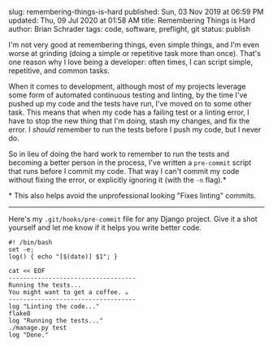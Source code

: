 slug: remembering-things-is-hard
published: Sun, 03 Nov 2019 at 06:59 PM
updated: Thu, 09 Jul 2020 at 01:58 AM
title: Remembering Things is Hard
author: Brian Schrader
tags: code, software, preflight, git
status: publish

I'm not very good at remembering things, even simple things, and I'm even worse at grinding (doing a simple or repetitive task more than once). That's one reason why I love being a developer: often times, I can script simple, repetitive, and common tasks.

When it comes to development, although most of my projects leverage some form of automated continuous testing and linting, by the time I've pushed up my code and the tests have run, I've moved on to some other task. This means that when my code has a failing test or a linting error, I have to stop the new thing that I'm doing, stash my changes, and fix the error. I *should* remember to run the tests before I push my code, but I never do.

So in lieu of doing the hard work to remember to run the tests and becoming a better person in the process, I've written a `pre-commit` script that runs before I commit my code. That way I can't commit my code without fixing the error, or explicitly ignoring it (with the `-n` flag).*

<div class="footnote">
* This also helps avoid the unprofessional looking "Fixes linting" commits.
</div>

----

Here's my `.git/hooks/pre-commit` file for any Django project. Give it a shot yourself and let me know if it helps you write better code.

<pre><code class="bash">#! /bin/bash
set -e;
log() { echo "[$(date)] $1"; }

cat << EOF
-----------------------------------
Running the tests...
You might want to get a coffee. ☕️
-----------------------------------
log "Linting the code..."
flake8
log "Running the tests..."
./manage.py test
log "Done."
</code></pre>


<link rel="stylesheet" href="http://yandex.st/highlightjs/8.0/styles/default.min.css">
<script src="http://yandex.st/highlightjs/8.0/highlight.min.js"></script>
<script>hljs.initHighlightingOnLoad();</script>
